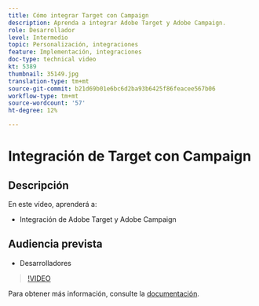 ```yaml
---
title: Cómo integrar Target con Campaign
description: Aprenda a integrar Adobe Target y Adobe Campaign.
role: Desarrollador
level: Intermedio
topic: Personalización, integraciones
feature: Implementación, integraciones
doc-type: technical video
kt: 5389
thumbnail: 35149.jpg
translation-type: tm+mt
source-git-commit: b21d69b01e6bc6d2ba93b6425f86feacee567b06
workflow-type: tm+mt
source-wordcount: '57'
ht-degree: 12%

---
```



# Integración de Target con Campaign

## Descripción

En este vídeo, aprenderá a:

* Integración de Adobe Target y Adobe Campaign

## Audiencia prevista

* Desarrolladores

>[!VIDEO](https://video.tv.adobe.com/v/35149/?quality=12)

Para obtener más información, consulte la [documentación](https://docs.adobe.com/content/help/en/target/using/integrate/campaign-and-target.html).
